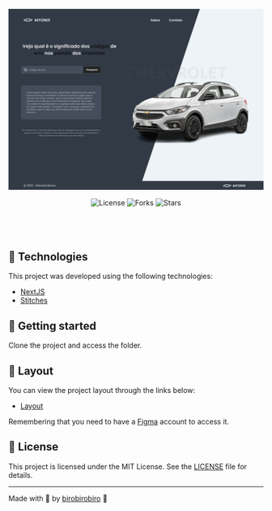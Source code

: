 <p align="center">
  <img alt="my-onix" src=".github/preview.png">
</p>

<p align="center">
  <img  src="https://img.shields.io/static/v1?label=license&message=MIT&color=CD9834&labelColor=121214" alt="License">
  
  <img src="https://img.shields.io/github/forks/birobirobiro/my-onix-web?label=forks&message=MIT&color=CD9834&labelColor=121214" alt="Forks">

  <img src="https://img.shields.io/github/stars/birobirobiro/my-onix-web?label=stars&message=MIT&color=CD9834&labelColor=121214" alt="Stars">
</p>

<h1 align="center">
<!--     <img alt="my-onix" title="my-onix-web" src=".github/preview.gif" /> -->
</h1>

<br>

## 🧪 Technologies

This project was developed using the following technologies:

- [NextJS](https://nextjs.org/)
- [Stitches](https://stitches.dev/)

## 🚀 Getting started

Clone the project and access the folder.

## 🔖 Layout

You can view the project layout through the links below:

- [Layout](#)

Remembering that you need to have a [Figma](http://figma.com/) account to access it.

## 📝 License

This project is licensed under the MIT License. See the [LICENSE](LICENSE.md) file for details.

---

Made with 💜 by [birobirobiro](https://www.birobirobiro.dev) 👋

